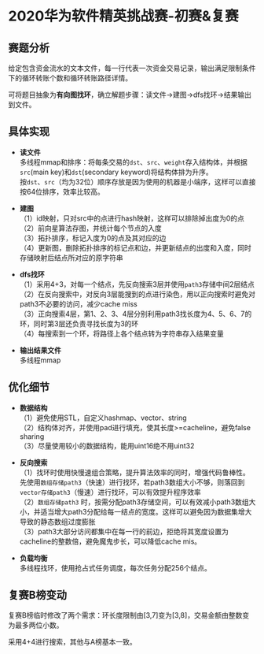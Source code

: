 # 2020华为软件精英挑战赛-初赛&复赛


## 赛题分析
给定包含资金流水的文本文件，每一行代表一次资金交易记录，输出满足限制条件下的循环转账个数和循环转账路径详情。<br>

可将题目抽象为**有向图找环**，确立解题步骤：读文件->建图->dfs找环->结果输出到文件。


## 具体实现
* **读文件**<br>
多线程mmap和排序：将每条交易的`dst`、`src`、`weight`存入结构体，并根据`src`(main key)和`dst`(secondary keyword)将结构体排为升序。<br>
按`dst`、`src`（均为32位）顺序存放是因为使用的机器是小端序，这样可以直接按64位排序，效率比较高。<br>

* **建图**<br>
（1）id映射，只对src中的点进行hash映射，这样可以排除掉出度为0的点<br>
（2）前向星算法存图，并统计每个节点的入度<br>
（3）拓扑排序，标记入度为0的点及其对应的边<br>
（4）更新图，删除拓扑排序的标记点和边，并更新结点的出度和入度，同时存储映射后结点所对应的原字符串<br>

* **dfs找环**<br>
（1）采用4+3，对每一个结点，先反向搜索3层并使用`path3`存储中间2层结点<br>
（2）在反向搜索中，对反向3层能搜到的点进行染色，用以正向搜索时避免对path3不必要的访问，减少cache miss<br>
（3）正向搜索4层，第1、2、3、4层分别利用path3找长度为4、5、6、7的环，同时第3层还负责寻找长度为3的环<br>
（4）每搜索到一个环，将路径上各个结点转为字符串存入结果变量<br>

* **输出结果文件**<br>
多线程mmap<br>


## 优化细节
* **数据结构**<br>
（1）避免使用STL，自定义hashmap、vector、string<br>
（2）结构体对齐，并使用pad进行填充，使其长度>=cacheline，避免false sharing<br>
（3）尽量使用较小的数据结构，能用uint16绝不用uint32<br>

* **反向搜索**<br>
（1）找环时使用快慢速组合策略，提升算法效率的同时，增强代码鲁棒性。先使用`数组存储path3`（快速）进行找环，若path3数组大小不够，则落回到`vector存储path3`（慢速）进行找环，可以有效提升程序效率<br>
（2）`数组存储path3`
时，按需分配path3存储空间，可以有效减小path3数组大小，并适当增大path3分配给每一结点的宽度。这样可以避免因为数据集增大导致的静态数组过度膨胀<br>
（3）path3大部分访问都集中在每一行的前边，拒绝将其宽度设置为cacheline的整数倍，避免魔鬼步长，可以降低cache mis。<br>

* **负载均衡**<br>
多线程找环，使用抢占式任务调度，每次任务分配256个结点。<br>

## 复赛B榜变动
复赛B榜临时修改了两个需求：环长度限制由[3,7]变为[3,8]，交易金额由整数变为最多两位小数。<br>

采用4+4进行搜索，其他与A榜基本一致。